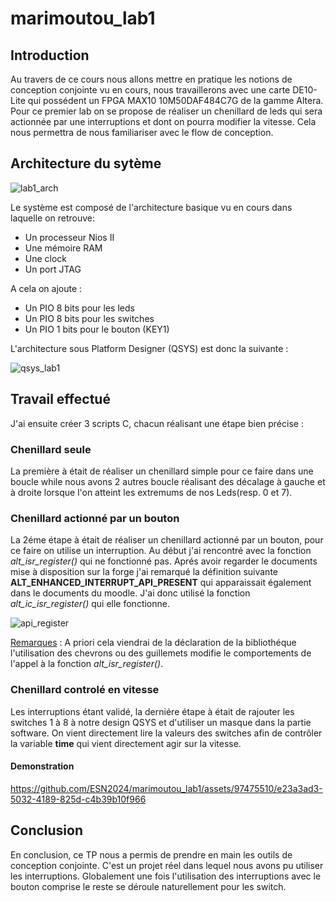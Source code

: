 # marimoutou_lab1


## Introduction
Au travers de ce cours nous allons mettre en pratique les notions de conception conjointe vu en cours, nous travaillerons avec une carte DE10-Lite qui possédent un FPGA MAX10 10M50DAF484C7G de la gamme Altera.  
Pour ce premier lab on se propose de réaliser un chenillard de leds qui sera actionnée par une interruptions et dont on pourra modifier la vitesse. Cela nous permettra de nous familiariser avec le flow de conception.

## Architecture du sytème

![lab1_arch](https://github.com/ESN2024/marimoutou_lab1/assets/97475510/6c3ca830-a887-4666-98db-a8a7b7e6ee61)

Le système est composé de l'architecture basique vu en cours dans laquelle on retrouve:
* Un processeur Nios II
* Une mémoire RAM
* Une clock
* Un port JTAG

A cela on ajoute :
 * Un PIO 8 bits pour les leds
 * Un PIO 8 bits pour les switches
 * Un PIO 1 bits pour le bouton (KEY1)

 L'architecture sous Platform Designer (QSYS) est donc la suivante :
 
![qsys_lab1](https://github.com/ESN2024/marimoutou_lab1/assets/97475510/1b976335-796f-4a10-b4dd-a33a51d6ed2f)

## Travail effectué
J'ai ensuite créer 3 scripts C, chacun réalisant une étape bien précise :

### Chenillard seule
La première à était de réaliser un chenillard simple pour ce faire dans une boucle while nous avons 2 autres boucle réalisant des décalage à gauche et à droite lorsque l'on atteint les extremums de nos Leds(resp. 0 et 7).

### Chenillard actionné par un bouton
La 2éme étape à était de réaliser un chenillard actionné par un bouton, pour ce faire on utilise un interruption. Au début j'ai rencontré avec la fonction *alt_isr_register()* qui ne fonctionné pas.
Aprés avoir regarder le documents mise à disposition sur la forge j'ai remarqué la définition suivante **ALT_ENHANCED_INTERRUPT_API_PRESENT** qui apparaissait également dans le documents du moodle. J'ai donc utilisé la fonction *alt_ic_isr_register()* qui elle fonctionne.

![api_register](https://github.com/ESN2024/marimoutou_lab1/assets/97475510/0a3df57c-7b70-4865-b838-63d73492a675)

<u>Remarques</u> : A priori cela viendrai de la déclaration de la bibliothéque l'utilisation des chevrons ou des guillemets modifie le comportements de l'appel à la fonction *alt_isr_register()*.

### Chenillard controlé en vitesse

Les interruptions étant validé, la derniére étape à était de rajouter les switches 1 à 8 à notre design QSYS et d'utiliser un masque dans la partie software.
On vient directement lire la valeurs des switches afin de contrôler la variable **time** qui vient directement agir sur la vitesse.

#### Demonstration

https://github.com/ESN2024/marimoutou_lab1/assets/97475510/e23a3ad3-5032-4189-825d-c4b39b10f966


## Conclusion

En conclusion, ce TP nous a permis de prendre en main les outils de conception conjointe. C'est un projet réel dans lequel nous avons pu utiliser les interruptions. Globalement une fois l'utilisation des interruptions avec le bouton comprise le reste se déroule naturellement pour les switch.
